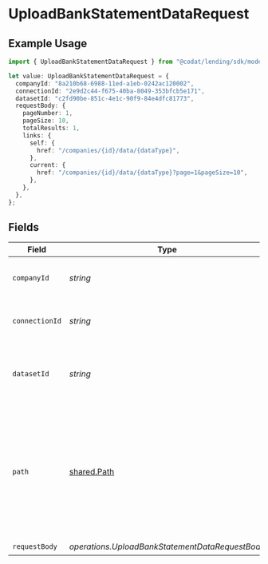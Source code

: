 # UploadBankStatementDataRequest

## Example Usage

```typescript
import { UploadBankStatementDataRequest } from "@codat/lending/sdk/models/operations";

let value: UploadBankStatementDataRequest = {
  companyId: "8a210b68-6988-11ed-a1eb-0242ac120002",
  connectionId: "2e9d2c44-f675-40ba-8049-353bfcb5e171",
  datasetId: "c2fd90be-851c-4e1c-90f9-84e4dfc81773",
  requestBody: {
    pageNumber: 1,
    pageSize: 10,
    totalResults: 1,
    links: {
      self: {
        href: "/companies/{id}/data/{dataType}",
      },
      current: {
        href: "/companies/{id}/data/{dataType}?page=1&pageSize=10",
      },
    },
  },
};
```

## Fields

| Field                                                                                                                                   | Type                                                                                                                                    | Required                                                                                                                                | Description                                                                                                                             | Example                                                                                                                                 |
| --------------------------------------------------------------------------------------------------------------------------------------- | --------------------------------------------------------------------------------------------------------------------------------------- | --------------------------------------------------------------------------------------------------------------------------------------- | --------------------------------------------------------------------------------------------------------------------------------------- | --------------------------------------------------------------------------------------------------------------------------------------- |
| `companyId`                                                                                                                             | *string*                                                                                                                                | :heavy_check_mark:                                                                                                                      | Unique identifier for a company.                                                                                                        | 8a210b68-6988-11ed-a1eb-0242ac120002                                                                                                    |
| `connectionId`                                                                                                                          | *string*                                                                                                                                | :heavy_check_mark:                                                                                                                      | Unique identifier for a connection.                                                                                                     | 2e9d2c44-f675-40ba-8049-353bfcb5e171                                                                                                    |
| `datasetId`                                                                                                                             | *string*                                                                                                                                | :heavy_check_mark:                                                                                                                      | Unique identifier for the dataset that completed its sync.                                                                              |                                                                                                                                         |
| `path`                                                                                                                                  | [shared.Path](../../../sdk/models/shared/path.md)                                                                                       | :heavy_minus_sign:                                                                                                                      | The endpoint path of the third-party banking service that the request body originates from. Only required if the source is not `codat`. |                                                                                                                                         |
| `requestBody`                                                                                                                           | *operations.UploadBankStatementDataRequestBody*                                                                                         | :heavy_check_mark:                                                                                                                      | N/A                                                                                                                                     |                                                                                                                                         |